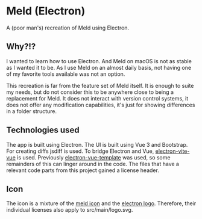 # Meld (Electron)

A (poor man's) recreation of Meld using Electron.

## Why?!?

I wanted to learn how to use Electron. And Meld on macOS is not as stable as I wanted it to be. As
I use Meld on an almost daily basis, not having one of my favorite tools available was not an
option.

This recreation is far from the feature set of Meld itself. It is enough to suite my needs, but do
not consider this to be anywhere close to being a replacement for Meld. It does not interact with
version control systems, it does not offer any modification capabilities, it's just for showing
differences in a folder structure.

## Technologies used

The app is built using Electron. The UI is built using Vue 3 and Bootstrap. For creating diffs
jsdiff is used. To bridge Electron and Vue, [electron-vite-vue](https://github.com/electron-vite/electron-vite-vue)
is used. Previously [electron-vue-template](https://github.com/Deluze/electron-vue-template) was used,
so some remainders of this can linger around in the code. The files that have a relevant code parts
from this project gained a license header.

## Icon

The icon is a mixture of the [meld icon](https://en.wikipedia.org/wiki/File:Meld_Logo.svg)
and the [electron logo](https://commons.wikimedia.org/wiki/File:Electron_Software_Framework_Logo.svg).
Therefore, their individual licenses also apply to src/main/logo.svg.
